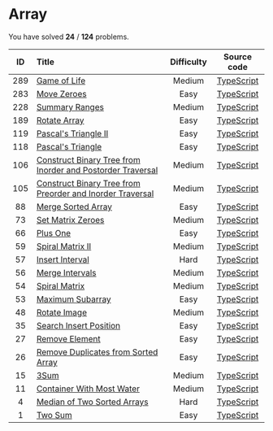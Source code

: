 # Array 
 You have solved  **24** / **124** problems.

| ID | Title | Difficulty | Source code |
|:--:|:-----|:-----:|:-----:|
| 289 | [Game of Life](https://leetcode.com/problems/game-of-life/)| Medium | [TypeScript](../src/problems/289.game-of-life/index.ts) |
| 283 | [Move Zeroes](https://leetcode.com/problems/move-zeroes/)| Easy | [TypeScript](../src/problems/283.move-zeroes/index.ts) |
| 228 | [Summary Ranges](https://leetcode.com/problems/summary-ranges/)| Medium | [TypeScript](../src/problems/228.summary-ranges/index.ts) |
| 189 | [Rotate Array](https://leetcode.com/problems/rotate-array/)| Easy | [TypeScript](../src/problems/189.rotate-array/index.ts) |
| 119 | [Pascal's Triangle II](https://leetcode.com/problems/pascals-triangle-ii/)| Easy | [TypeScript](../src/problems/119.pascals-triangle-ii/index.ts) |
| 118 | [Pascal's Triangle](https://leetcode.com/problems/pascals-triangle/)| Easy | [TypeScript](../src/problems/118.pascals-triangle/index.ts) |
| 106 | [Construct Binary Tree from Inorder and Postorder Traversal](https://leetcode.com/problems/construct-binary-tree-from-inorder-and-postorder-traversal/)| Medium | [TypeScript](../src/problems/106.construct-binary-tree-from-inorder-and-postorder-traversal/index.ts) |
| 105 | [Construct Binary Tree from Preorder and Inorder Traversal](https://leetcode.com/problems/construct-binary-tree-from-preorder-and-inorder-traversal/)| Medium | [TypeScript](../src/problems/105.construct-binary-tree-from-preorder-and-inorder-traversal/index.ts) |
| 88 | [Merge Sorted Array](https://leetcode.com/problems/merge-sorted-array/)| Easy | [TypeScript](../src/problems/88.merge-sorted-array/index.ts) |
| 73 | [Set Matrix Zeroes](https://leetcode.com/problems/set-matrix-zeroes/)| Medium | [TypeScript](../src/problems/73.set-matrix-zeroes/index.ts) |
| 66 | [Plus One](https://leetcode.com/problems/plus-one/)| Easy | [TypeScript](../src/problems/66.plus-one/index.ts) |
| 59 | [Spiral Matrix II](https://leetcode.com/problems/spiral-matrix-ii/)| Medium | [TypeScript](../src/problems/59.spiral-matrix-ii/index.ts) |
| 57 | [Insert Interval](https://leetcode.com/problems/insert-interval/)| Hard | [TypeScript](../src/problems/57.insert-interval/index.ts) |
| 56 | [Merge Intervals](https://leetcode.com/problems/merge-intervals/)| Medium | [TypeScript](../src/problems/56.merge-intervals/index.ts) |
| 54 | [Spiral Matrix](https://leetcode.com/problems/spiral-matrix/)| Medium | [TypeScript](../src/problems/54.spiral-matrix/index.ts) |
| 53 | [Maximum Subarray](https://leetcode.com/problems/maximum-subarray/)| Easy | [TypeScript](../src/problems/53.maximum-subarray/index.ts) |
| 48 | [Rotate Image](https://leetcode.com/problems/rotate-image/)| Medium | [TypeScript](../src/problems/48.rotate-image/index.ts) |
| 35 | [Search Insert Position](https://leetcode.com/problems/search-insert-position/)| Easy | [TypeScript](../src/problems/35.search-insert-position/index.ts) |
| 27 | [Remove Element](https://leetcode.com/problems/remove-element/)| Easy | [TypeScript](../src/problems/27.remove-element/index.ts) |
| 26 | [Remove Duplicates from Sorted Array](https://leetcode.com/problems/remove-duplicates-from-sorted-array/)| Easy | [TypeScript](../src/problems/26.remove-duplicates-from-sorted-array/index.ts) |
| 15 | [3Sum](https://leetcode.com/problems/3sum/)| Medium | [TypeScript](../src/problems/15.3Sum/index.ts) |
| 11 | [Container With Most Water](https://leetcode.com/problems/container-with-most-water/)| Medium | [TypeScript](../src/problems/11.container-with-most-water/index.ts) |
| 4 | [Median of Two Sorted Arrays](https://leetcode.com/problems/median-of-two-sorted-arrays/)| Hard | [TypeScript](../src/problems/4.median-of-two-sorted-arrays/index.ts) |
| 1 | [Two Sum](https://leetcode.com/problems/two-sum/)| Easy | [TypeScript](../src/problems/1.two-sum/index.ts) |
